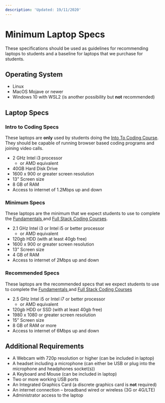 ```yaml
---
description: 'Updated: 19/11/2020'
---
```


# Minimum Laptop Specs

These specifications should be used as guidelines for recommending laptops to students and a baseline for laptops that we purchase for students.

## Operating System

* Linux 
* MacOS Mojave or newer
* Windows 10 with WSL2 \(is another possibility but **not** recommended\)

## Laptop Specs

### Intro to Coding Specs

These laptops are **only** used by students doing the [Into To Coding Course](../../our-courses/intro-to-coding-course/). They should be capable of running browser based coding programs and joining video calls.

* 2 GHz Intel i3 processor 
  * or AMD equivalent
* 40GB Hard Disk Drive
* 1600 x 900 or greater screen resolution
* 13” Screen size
* 8 GB of RAM
* Access to internet of 1.2Mbps up and down

### Minimum Specs

These laptops are the minimum that we expect students to use to complete the [Fundamentals ](../../our-courses/fundamentals/)and [Full Stack Coding Courses](../../our-courses/full-stack-course/).

* 2.1 GHz Intel i3 or Intel i5 or better processor
  * or AMD equivalent
* 120gb HDD \(with at least 40gb free\)
* 1600 x 900 or greater screen resolution
* 13” Screen size
* 4 GB of RAM
* Access to internet of 2Mbps up and down

### Recommended Specs

These laptops are the recommended specs that we expect students to use to complete the [Fundamentals ](../../our-courses/fundamentals/)and [Full Stack Coding Courses](../../our-courses/full-stack-course/)

* 2.5 GHz Intel i5 or Intel i7 or better processor
  * or AMD equivalent
* 120gb HDD or SSD \(with at least 40gb free\)
* 1980 x 1080 or greater screen resolution
* 15” Screen size
* 8 GB of RAM or more
* Access to internet of 6Mbps up and down

## Additional Requirements

* A Webcam with 720p resolution or higher \(can be included in laptop\)
* A headset including a microphone \(can either be USB or plug into the microphone and headphones socket\(s\)\)
* A Keyboard and Mouse \(can be included in laptop\)
* Two or more working USB ports
* An Integrated Graphics Card \(a discrete graphics card is **not** required\)
* An internet connection – broadband wired or wireless \(3G or 4G/LTE\)
* Administrator access to the laptop

